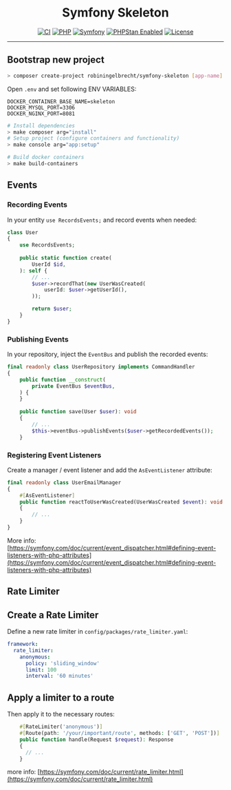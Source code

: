 <h1 align="center">Symfony Skeleton</h1>

<p align="center">
<a href="https://github.com/robiningelbrecht/symfony-skeleton/actions/workflows/ci.yml"><img src="https://github.com/robiningelbrecht/symfony-skeleton/actions/workflows/ci.yml/badge.svg" alt="CI"></a>
<a href="https://php.net/"><img src="https://img.shields.io/packagist/dependency-v/robiningelbrecht/symfony-skeleton/php.svg?color=%23777bb3&logo=php&logoColor=white&version=dev-master" alt="PHP"></a>
<a href="https://symfony.com/"><img src="https://img.shields.io/packagist/dependency-v/robiningelbrecht/symfony-skeleton/symfony%2Fframework-bundle?logo=symfony&label=symfony&version=dev-master" alt="Symfony"></a>
<a href="https://phpstan.org/"><img src="https://img.shields.io/badge/PHPStan-level%2010-succes.svg?logo=php&logoColor=white&color=31C652" alt="PHPStan Enabled"></a>
    <a href="https://github.com/robiningelbrecht/symfony-skeleton/blob/master/LICENSE"><img src="https://img.shields.io/github/license/robiningelbrecht/symfony-skeleton?color=428f7e&logo=open%20source%20initiative&logoColor=white" alt="License"></a>
</p>

---

## Bootstrap new project

```bash
> composer create-project robiningelbrecht/symfony-skeleton [app-name] --no-install --ignore-platform-reqs
```

Open `.env` and set following ENV VARIABLES:

```
DOCKER_CONTAINER_BASE_NAME=skeleton
DOCKER_MYSQL_PORT=3306
DOCKER_NGINX_PORT=8081
```

```bash
# Install dependencies
> make composer arg="install"
# Setup project (configure containers and functionality)
> make console arg="app:setup"
```

```bash
# Build docker containers
> make build-containers
```

## Events

### Recording Events

In your entity `use RecordsEvents;` and record events when needed:

```php
class User
{
    use RecordsEvents;
    
    public static function create(
        UserId $id,
    ): self {
        // ...
        $user->recordThat(new UserWasCreated(
            userId: $user->getUserId(),
        ));

        return $user;
    }
}
```

### Publishing Events

In your repository, inject the `EventBus` and publish the recorded events:

```php
final readonly class UserRepository implements CommandHandler
{
    public function __construct(
        private EventBus $eventBus,
    ) {
    }
    
    public function save(User $user): void
    {
        // ...
        $this->eventBus->publishEvents($user->getRecordedEvents());
    }    

```

### Registering Event Listeners

Create a manager / event listener and add the `AsEventListener` attribute:

```php
final readonly class UserEmailManager
{
    #[AsEventListener]
    public function reactToUserWasCreated(UserWasCreated $event): void
    {
        // ...
    }
}
```

More info: [https://symfony.com/doc/current/event_dispatcher.html#defining-event-listeners-with-php-attributes](https://symfony.com/doc/current/event_dispatcher.html#defining-event-listeners-with-php-attributes)

## Rate Limiter

## Create a Rate Limiter

Define a new rate limiter in `config/packages/rate_limiter.yaml`:

```yml
framework:
  rate_limiter:
    anonymous:
      policy: 'sliding_window'
      limit: 100
      interval: '60 minutes'
```

## Apply a limiter to a route

Then apply it to the necessary routes:

```php
    #[RateLimiter('anonymous')]
    #[Route(path: '/your/important/route', methods: ['GET', 'POST'])]
    public function handle(Request $request): Response
    {
      // ...
    }
```

more info: [https://symfony.com/doc/current/rate_limiter.html](https://symfony.com/doc/current/rate_limiter.html)
